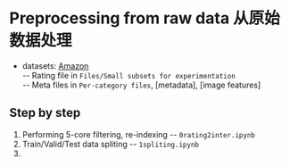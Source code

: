 # Preprocessing from raw data 从原始数据处理
- datasets: [Amazon](http://jmcauley.ucsd.edu/data/amazon/links.html)  
-- Rating file in `Files/Small subsets for experimentation`  
-- Meta files in `Per-category files`, [metadata], [image features]

## Step by step
1. Performing 5-core filtering, re-indexing -- `0rating2inter.ipynb`
2. Train/Valid/Test data spliting -- `1spliting.ipynb`
3. 